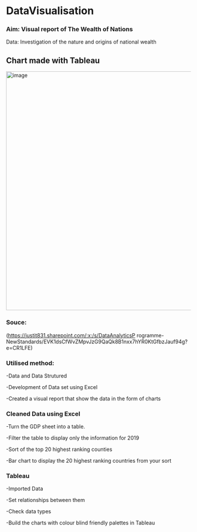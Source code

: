 # DataVisualisation

### Aim: Visual report of The Wealth of Nations

Data: Investigation of the nature and origins of national wealth

## Chart made with Tableau

<img width="650" alt="image" src="https://user-images.githubusercontent.com/129383432/229284958-c267814b-12fb-44cd-9e43-c84624ab891a.png">

### Souce:
(https://justit831.sharepoint.com/:x:/s/DataAnalyticsP rogramme- NewStandards/EVK1dsCfWvZMpvJzG9QaQk8B1nxx7hYR0KtGfbzJauf94g?e=CR1LFE)

### Utilised method:

-Data and Data Strutured

-Development of Data set using Excel

-Created a visual report that show the data in the form of charts

### Cleaned Data using **Excel**

-Turn the GDP sheet into a table.

-Filter the table to display only the information for 2019

-Sort of the top 20 highest ranking counties

-Bar chart to display the 20 highest ranking countries from your sort

### Tableau

-Imported Data

-Set relationships between them

-Check data types

-Build the charts with colour blind friendly palettes in Tableau





